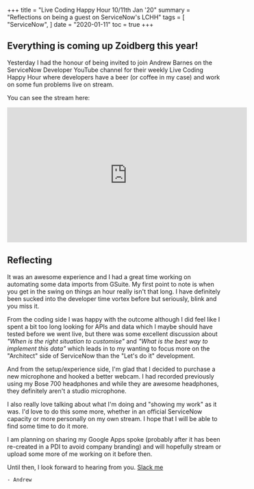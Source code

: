 +++
title = "Live Coding Happy Hour 10/11th Jan '20"
summary = "Reflections on being a guest on ServiceNow's LCHH"
tags = [
    "ServiceNow",
]
date = "2020-01-11"
toc = true
+++

## Everything is coming up Zoidberg this year!

Yesterday I had the honour of being invited to join Andrew Barnes on the ServiceNow Developer YouTube channel for their weekly Live Coding Happy Hour where developers have a beer (or coffee in my case) and work on some fun problems live on stream. 

You can see the stream here: 

<iframe width="560" height="315" src="https://www.youtube.com/embed/XKIIkiMUSwA" frameborder="0" allow="accelerometer; autoplay; encrypted-media; gyroscope; picture-in-picture" allowfullscreen></iframe>

<!-- more -->

## Reflecting

It was an awesome experience and I had a great time working on automating some data imports from GSuite. My first point to note is when you get in the swing on things an hour really isn't that long. I have definitely been sucked into the developer time vortex before but seriously, blink and you miss it.

From the coding side I was happy with the outcome although I did feel like I spent a bit too long looking for APIs and data which I maybe should have tested before we went live, but there was some excellent discussion about *"When is the right situation to customise"* and *"What is the best way to implement this data"* which leads in to my wanting to focus more on the "Architect" side of ServiceNow than the "Let's do it" development.


And from the setup/experience side, I'm glad that I decided to purchase a new microphone and hooked a better webcam. I had recorded previously using my Bose 700 headphones and while they are awesome headphones, they definitely aren't a studio microphone. 

I also really love talking about what I'm doing and "showing my work" as it was. I'd love to do this some more, whether in an official ServiceNow capacity or more personally on my own stream. I hope that I will be able to find some time to do it more.

I am planning on sharing my Google Apps spoke (probably after it has been re-created in a PDI to avoid company branding) and will hopefully stream or upload some more of me working on it before then. 

Until then, I look forward to hearing from you. [Slack me](https://invite.sndevs.com)

`- Andrew`